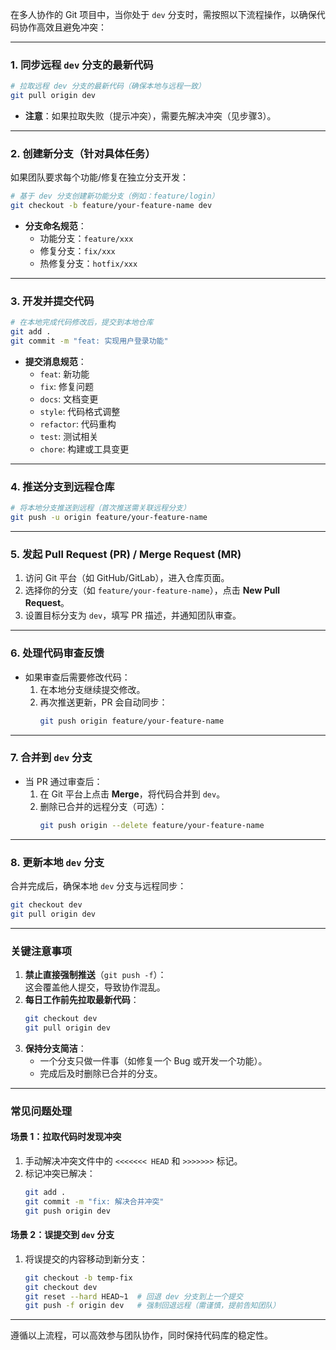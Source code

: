 在多人协作的 Git 项目中，当你处于 `dev` 分支时，需按照以下流程操作，以确保代码协作高效且避免冲突：

---

### **1. 同步远程 `dev` 分支的最新代码**
```bash
# 拉取远程 dev 分支的最新代码（确保本地与远程一致）
git pull origin dev
```
- **注意**：如果拉取失败（提示冲突），需要先解决冲突（见步骤3）。

---

### **2. 创建新分支（针对具体任务）**
如果团队要求每个功能/修复在独立分支开发：
```bash
# 基于 dev 分支创建新功能分支（例如：feature/login）
git checkout -b feature/your-feature-name dev
```
- **分支命名规范**：
    - 功能分支：`feature/xxx`
    - 修复分支：`fix/xxx`
    - 热修复分支：`hotfix/xxx`

---

### **3. 开发并提交代码**
```bash
# 在本地完成代码修改后，提交到本地仓库
git add .
git commit -m "feat: 实现用户登录功能"
```
- **提交消息规范**：
    - `feat`: 新功能
    - `fix`: 修复问题
    - `docs`: 文档变更
    - `style`: 代码格式调整
    - `refactor`: 代码重构
    - `test`: 测试相关
    - `chore`: 构建或工具变更

---

### **4. 推送分支到远程仓库**
```bash
# 将本地分支推送到远程（首次推送需关联远程分支）
git push -u origin feature/your-feature-name
```

---

### **5. 发起 Pull Request (PR) / Merge Request (MR)**
1. 访问 Git 平台（如 GitHub/GitLab），进入仓库页面。
2. 选择你的分支（如 `feature/your-feature-name`），点击 **New Pull Request**。
3. 设置目标分支为 `dev`，填写 PR 描述，并通知团队审查。

---

### **6. 处理代码审查反馈**
- 如果审查后需要修改代码：
    1. 在本地分支继续提交修改。
    2. 再次推送更新，PR 会自动同步：
       ```bash
       git push origin feature/your-feature-name
       ```

---

### **7. 合并到 `dev` 分支**
- 当 PR 通过审查后：
    1. 在 Git 平台上点击 **Merge**，将代码合并到 `dev`。
    2. 删除已合并的远程分支（可选）：
       ```bash
       git push origin --delete feature/your-feature-name
       ```

---

### **8. 更新本地 `dev` 分支**
合并完成后，确保本地 `dev` 分支与远程同步：
```bash
git checkout dev
git pull origin dev
```

---

### **关键注意事项**
1. **禁止直接强制推送**（`git push -f`）：  
   这会覆盖他人提交，导致协作混乱。
2. **每日工作前先拉取最新代码**：
   ```bash
   git checkout dev
   git pull origin dev
   ```  
3. **保持分支简洁**：
    - 一个分支只做一件事（如修复一个 Bug 或开发一个功能）。
    - 完成后及时删除已合并的分支。

---

### **常见问题处理**
#### **场景 1：拉取代码时发现冲突**
1. 手动解决冲突文件中的 `<<<<<<< HEAD` 和 `>>>>>>>` 标记。
2. 标记冲突已解决：
   ```bash
   git add .
   git commit -m "fix: 解决合并冲突"
   git push origin dev
   ```

#### **场景 2：误提交到 `dev` 分支**
1. 将误提交的内容移动到新分支：
   ```bash
   git checkout -b temp-fix
   git checkout dev
   git reset --hard HEAD~1  # 回退 dev 分支到上一个提交
   git push -f origin dev   # 强制回退远程（需谨慎，提前告知团队）
   ```

---

遵循以上流程，可以高效参与团队协作，同时保持代码库的稳定性。